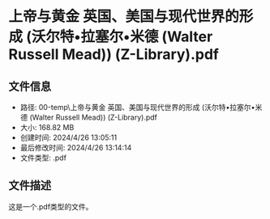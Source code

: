 ﻿# 上帝与黄金 英国、美国与现代世界的形成 (沃尔特•拉塞尔•米德 (Walter Russell Mead)) (Z-Library).pdf

## 文件信息
- 路径: 00-temp\上帝与黄金 英国、美国与现代世界的形成 (沃尔特•拉塞尔•米德 (Walter Russell Mead)) (Z-Library).pdf
- 大小: 168.82 MB
- 创建时间: 2024/4/26 13:05:11
- 最后修改时间: 2024/4/26 13:14:14
- 文件类型: .pdf

## 文件描述
这是一个.pdf类型的文件。

